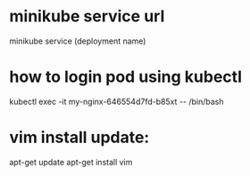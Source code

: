 minikube service url 
==========================

minikube service (deployment name)


how to login pod using kubectl
=======================================
kubectl exec -it my-nginx-646554d7fd-b85xt -- /bin/bash

vim install update:
=====================
apt-get update
apt-get install vim
